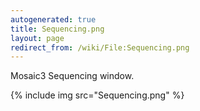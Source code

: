 ```yaml
---
autogenerated: true
title: Sequencing.png
layout: page
redirect_from: /wiki/File:Sequencing.png
---
```


Mosaic3 Sequencing window.

{% include img src="Sequencing.png" %}
